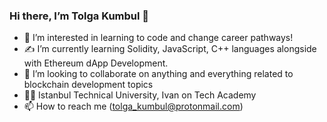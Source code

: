 ### Hi there, I’m Tolga Kumbul 👋

- 👀 I’m interested in learning to code and change career pathways!
- ✍ I’m currently learning Solidity, JavaScript, C++ languages alongside with Ethereum dApp Development.
- 🤝 I’m looking to collaborate on anything and everything related to blockchain development topics
- 👨‍🎓 Istanbul Technical University, Ivan on Tech Academy
- 📫 How to reach me (tolga_kumbul@protonmail.com)
